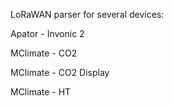 LoRaWAN parser for several devices:

Apator - Invonic 2

MClimate - CO2

MClimate - CO2 Display

MClimate - HT

